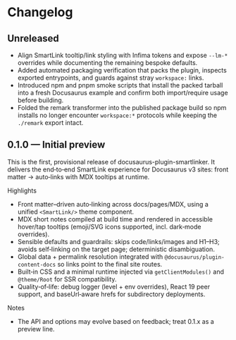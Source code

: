 # Changelog

## Unreleased

- Align SmartLink tooltip/link styling with Infima tokens and expose `--lm-*` overrides while documenting the remaining bespoke defaults.
- Added automated packaging verification that packs the plugin, inspects exported entrypoints, and guards against stray `workspace:` links.
- Introduced npm and pnpm smoke scripts that install the packed tarball into a fresh Docusaurus example and confirm both import/require usage before building.
- Folded the remark transformer into the published package build so npm installs no longer encounter `workspace:*` protocols while keeping the `./remark` export intact.

## 0.1.0 — Initial preview

This is the first, provisional release of docusaurus-plugin-smartlinker. It delivers the end‑to‑end SmartLink experience for Docusaurus v3 sites: front matter → auto‑links with MDX tooltips at runtime.

Highlights
- Front matter–driven auto‑linking across docs/pages/MDX, using a unified `<SmartLink/>` theme component.
- MDX short notes compiled at build time and rendered in accessible hover/tap tooltips (emoji/SVG icons supported, incl. dark‑mode overrides).
- Sensible defaults and guardrails: skips code/links/images and H1–H3; avoids self‑linking on the target page; deterministic disambiguation.
- Global data + permalink resolution integrated with `@docusaurus/plugin-content-docs` so links point to the final site routes.
- Built‑in CSS and a minimal runtime injected via `getClientModules()` and `@theme/Root` for SSR compatibility.
- Quality‑of‑life: debug logger (level + env overrides), React 19 peer support, and baseUrl‑aware hrefs for subdirectory deployments.

Notes
- The API and options may evolve based on feedback; treat 0.1.x as a preview line.
